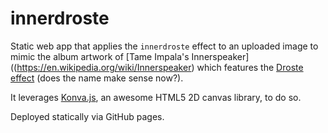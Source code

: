 # innerdroste

Static web app that applies the `innerdroste` effect to an uploaded image to mimic the album artwork of [Tame Impala's Innerspeaker]((https://en.wikipedia.org/wiki/Innerspeaker) which features the [Droste effect](https://en.wikipedia.org/wiki/Droste_effect) (does the name make sense now?).

It leverages [Konva.js](https://konvajs.github.io/), an awesome HTML5 2D canvas library, to do so.

Deployed statically via GitHub pages.
